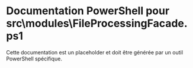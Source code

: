# Documentation PowerShell pour src\modules\FileProcessingFacade.ps1

Cette documentation est un placeholder et doit être générée par un outil PowerShell spécifique.
